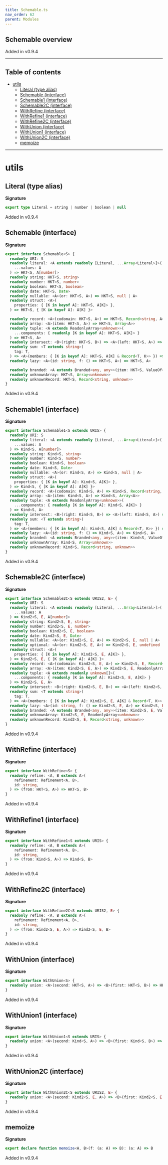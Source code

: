 ```yaml
---
title: Schemable.ts
nav_order: 62
parent: Modules
---
```


## Schemable overview

Added in v0.9.4

---

<h2 class="text-delta">Table of contents</h2>

- [utils](#utils)
  - [Literal (type alias)](#literal-type-alias)
  - [Schemable (interface)](#schemable-interface)
  - [Schemable1 (interface)](#schemable1-interface)
  - [Schemable2C (interface)](#schemable2c-interface)
  - [WithRefine (interface)](#withrefine-interface)
  - [WithRefine1 (interface)](#withrefine1-interface)
  - [WithRefine2C (interface)](#withrefine2c-interface)
  - [WithUnion (interface)](#withunion-interface)
  - [WithUnion1 (interface)](#withunion1-interface)
  - [WithUnion2C (interface)](#withunion2c-interface)
  - [memoize](#memoize)

---

# utils

## Literal (type alias)

**Signature**

```ts
export type Literal = string | number | boolean | null
```

Added in v0.9.4

## Schemable (interface)

**Signature**

```ts
export interface Schemable<S> {
  readonly URI: S
  readonly literal: <A extends readonly [Literal, ...Array<Literal>]>(
    ...values: A
  ) => HKT<S, A[number]>
  readonly string: HKT<S, string>
  readonly number: HKT<S, number>
  readonly boolean: HKT<S, boolean>
  readonly date: HKT<S, Date>
  readonly nullable: <A>(or: HKT<S, A>) => HKT<S, null | A>
  readonly struct: <A>(
    properties: { [K in keyof A]: HKT<S, A[K]> },
  ) => HKT<S, { [K in keyof A]: A[K] }>

  readonly record: <A>(codomain: HKT<S, A>) => HKT<S, Record<string, A>>
  readonly array: <A>(item: HKT<S, A>) => HKT<S, Array<A>>
  readonly tuple: <A extends ReadonlyArray<unknown>>(
    ...components: { readonly [K in keyof A]: HKT<S, A[K]> }
  ) => HKT<S, A>
  readonly intersect: <B>(right: HKT<S, B>) => <A>(left: HKT<S, A>) => HKT<S, A & B>
  readonly sum: <T extends string>(
    tag: T,
  ) => <A>(members: { [K in keyof A]: HKT<S, A[K] & Record<T, K>> }) => HKT<S, A[keyof A]>
  readonly lazy: <A>(id: string, f: () => HKT<S, A>) => HKT<S, A>

  readonly branded: <A extends Branded<any, any>>(item: HKT<S, ValueOf<A>>) => HKT<S, A>
  readonly unknownArray: HKT<S, Array<unknown>>
  readonly unknownRecord: HKT<S, Record<string, unknown>>
}
```

Added in v0.9.4

## Schemable1 (interface)

**Signature**

```ts
export interface Schemable1<S extends URIS> {
  readonly URI: S
  readonly literal: <A extends readonly [Literal, ...Array<Literal>]>(
    ...values: A
  ) => Kind<S, A[number]>
  readonly string: Kind<S, string>
  readonly number: Kind<S, number>
  readonly boolean: Kind<S, boolean>
  readonly date: Kind<S, Date>
  readonly nullable: <A>(or: Kind<S, A>) => Kind<S, null | A>
  readonly struct: <A>(
    properties: { [K in keyof A]: Kind<S, A[K]> },
  ) => Kind<S, { [K in keyof A]: A[K] }>
  readonly record: <A>(codomain: Kind<S, A>) => Kind<S, Record<string, A>>
  readonly array: <A>(item: Kind<S, A>) => Kind<S, Array<A>>
  readonly tuple: <A extends ReadonlyArray<unknown>>(
    ...components: { readonly [K in keyof A]: Kind<S, A[K]> }
  ) => Kind<S, A>
  readonly intersect: <B>(right: Kind<S, B>) => <A>(left: Kind<S, A>) => Kind<S, A & B>
  readonly sum: <T extends string>(
    tag: T,
  ) => <A>(members: { [K in keyof A]: Kind<S, A[K] & Record<T, K>> }) => Kind<S, A[keyof A]>
  readonly lazy: <A>(id: string, f: () => Kind<S, A>) => Kind<S, A>
  readonly branded: <A extends Branded<any, any>>(item: Kind<S, ValueOf<A>>) => Kind<S, A>
  readonly unknownArray: Kind<S, Array<unknown>>
  readonly unknownRecord: Kind<S, Record<string, unknown>>
}
```

Added in v0.9.4

## Schemable2C (interface)

**Signature**

```ts
export interface Schemable2C<S extends URIS2, E> {
  readonly URI: S
  readonly literal: <A extends readonly [Literal, ...Array<Literal>]>(
    ...values: A
  ) => Kind2<S, E, A[number]>
  readonly string: Kind2<S, E, string>
  readonly number: Kind2<S, E, number>
  readonly boolean: Kind2<S, E, boolean>
  readonly date: Kind2<S, E, Date>
  readonly nullable: <A>(or: Kind2<S, E, A>) => Kind2<S, E, null | A>
  readonly optional: <A>(or: Kind2<S, E, A>) => Kind2<S, E, undefined | A>
  readonly struct: <A>(
    properties: { [K in keyof A]: Kind2<S, E, A[K]> },
  ) => Kind2<S, E, { [K in keyof A]: A[K] }>
  readonly record: <A>(codomain: Kind2<S, E, A>) => Kind2<S, E, Record<string, A>>
  readonly array: <A>(item: Kind2<S, E, A>) => Kind2<S, E, ReadonlyArray<A>>
  readonly tuple: <A extends readonly unknown[]>(
    ...components: { readonly [K in keyof A]: Kind2<S, E, A[K]> }
  ) => Kind2<S, E, A>
  readonly intersect: <B>(right: Kind2<S, E, B>) => <A>(left: Kind2<S, E, A>) => Kind2<S, E, A & B>
  readonly sum: <T extends string>(
    tag: T,
  ) => <A>(members: { [K in keyof A]: Kind2<S, E, A[K] & Record<T, K>> }) => Kind2<S, E, A[keyof A]>
  readonly lazy: <A>(id: string, f: () => Kind2<S, E, A>) => Kind2<S, E, A>
  readonly branded: <A extends Branded<any, any>>(item: Kind2<S, E, ValueOf<A>>) => Kind2<S, E, A>
  readonly unknownArray: Kind2<S, E, ReadonlyArray<unknown>>
  readonly unknownRecord: Kind2<S, E, Record<string, unknown>>
}
```

Added in v0.9.4

## WithRefine (interface)

**Signature**

```ts
export interface WithRefine<S> {
  readonly refine: <A, B extends A>(
    refinement: Refinement<A, B>,
    id: string,
  ) => (from: HKT<S, A>) => HKT<S, B>
}
```

Added in v0.9.4

## WithRefine1 (interface)

**Signature**

```ts
export interface WithRefine1<S extends URIS> {
  readonly refine: <A, B extends A>(
    refinement: Refinement<A, B>,
    id: string,
  ) => (from: Kind<S, A>) => Kind<S, B>
}
```

Added in v0.9.4

## WithRefine2C (interface)

**Signature**

```ts
export interface WithRefine2C<S extends URIS2, E> {
  readonly refine: <A, B extends A>(
    refinement: Refinement<A, B>,
    id: string,
  ) => (from: Kind2<S, E, A>) => Kind2<S, E, B>
}
```

Added in v0.9.4

## WithUnion (interface)

**Signature**

```ts
export interface WithUnion<S> {
  readonly union: <A>(second: HKT<S, A>) => <B>(first: HKT<S, B>) => HKT<S, A | B>
}
```

Added in v0.9.4

## WithUnion1 (interface)

**Signature**

```ts
export interface WithUnion1<S extends URIS> {
  readonly union: <A>(second: Kind<S, A>) => <B>(first: Kind<S, B>) => Kind<S, A | B>
}
```

Added in v0.9.4

## WithUnion2C (interface)

**Signature**

```ts
export interface WithUnion2C<S extends URIS2, E> {
  readonly union: <A>(second: Kind2<S, E, A>) => <B>(first: Kind2<S, E, B>) => Kind2<S, E, A | B>
}
```

Added in v0.9.4

## memoize

**Signature**

```ts
export declare function memoize<A, B>(f: (a: A) => B): (a: A) => B
```

Added in v0.9.4
